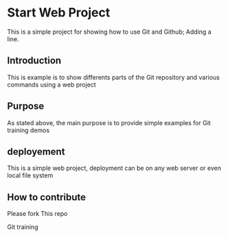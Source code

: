 # Start Web Project

This is a simple project for
showing how to use Git and Github; Adding a line.

## Introduction

This is example is to show differents parts 
of the Git repository and various commands
using a web project

## Purpose

As stated above, the main purpose is to 
provide simple examples for Git training demos

## deployement
This is a simple web project, deployment 
can be on any web server or even local file system

## How to contribute
Please fork This repo

Git training